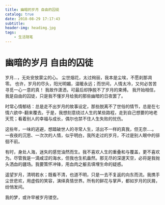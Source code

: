 ```yaml
---
title: 幽暗的岁月 自由的囚徒
catalog: true
date: 2018-08-29 17:17:43
subtitle:
header-img: headimg.jpg
tags:
    - 生活随笔
---
```

# 幽暗的岁月  自由的囚徒
岁月...，无处安放蒙尘的心。
尘世烟花，太过绚丽，我本是尘埃，不愿刹那凋零。
也许，岁月的尽头，阳光明媚，温暖永远；而世间，人情太冷，又何必苦苦寻觅一心一意的真！
我故作潇洒，可最后却挣脱不了岁月的束缚。
我开始相信，我是自由的囚徒，只是我不懂岁月给我的那些幽暗的日夜罢了。

时常心情郁结：总是走不出岁月的故事设定，那些脱离不了世俗的情节，总是在七情六欲中-翻来覆去。于是，我想刻意绕过人生的某些路程，走到自己想要的地老天荒；看着别人的幸福与成长，偶尔也禁不住人生失败的忧伤。

这些年，一味的逃避，想踏破世人的寻常人生，活出不一样的真我，但无奈....。
一夜夜的沉思、一次次的人情，似乎明白，我所走过的岁月，不过是别人眼中的徘徊不前。

有时，身处人海，迷失的感觉油然而生。我不喜欢人生的重叠和与覆盖，更不喜欢为。尽管我是一滴咸涩的海水，但我也生机盎然。那无尽的深邃天空，必将是我抛头洒血的疆场。我要策怀冲锋，用血肉之躯去填埋生命的疑惑。

遥望岁月，清明若水；既看不清，也道不明，只是一去不复返的向东而流。我携手尘世悲欢，用虚假的笑容，演绎真情世界。所有的鲜花与掌声，都如岁月的灰屑，纷悄发间。

我的梦，或许早被岁月镂空。

